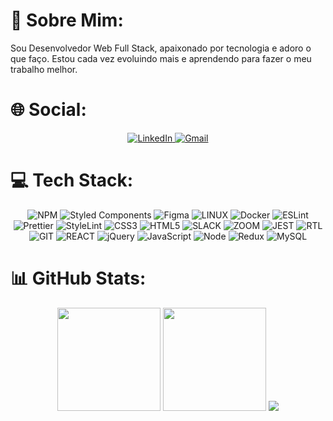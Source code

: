 # 💫 Sobre Mim:

Sou Desenvolvedor Web Full Stack, apaixonado por tecnologia e adoro o que faço. Estou cada vez evoluindo mais e aprendendo para fazer o meu trabalho melhor.

# 🌐 Social:

<div align="center">
  <a href='https://linkedin.com/in/ruanportella'>
  <img src='https://img.shields.io/badge/-LinkedIn-%230077B5?style=for-the-badge&logo=linkedin&logoColor=white' alt='LinkedIn'/>
  </a>
  <a href='mailto:ruanmorales29@gmail.com'>
  <img src='https://img.shields.io/badge/-Gmail-%23333?style=for-the-badge&logo=gmail&logoColor=white' alt='Gmail'/>
  </a>
</div>

# 💻 Tech Stack:

<div align="center">
  <img src='https://img.shields.io/badge/NPM-%23000000.svg?style=for-the-badge&logo=npm&logoColor=white' alt='NPM'>
  <img src='https://img.shields.io/badge/styled--components-DB7093?style=for-the-badge&logo=styled-components&logoColor=white' alt='Styled Components'>
  <img src='https://img.shields.io/badge/figma-%23F24E1E.svg?style=for-the-badge&logo=figma&logoColor=white' alt='Figma'>
  <img src='https://img.shields.io/badge/Linux-FCC624?style=for-the-badge&logo=linux&logoColor=black' alt='LINUX'>
  <img src='https://img.shields.io/badge/docker-%230db7ed.svg?style=for-the-badge&logo=docker&logoColor=white' alt='Docker'>
  <img src='https://img.shields.io/badge/ESLint-4B3263?style=for-the-badge&logo=eslint&logoColor=white' alt='ESLint'>
  <img src='https://img.shields.io/badge/prettier-1A2C34?style=for-the-badge&logo=prettier&logoColor=F7BA3E' alt='Prettier'>
  <img src='https://img.shields.io/badge/stylelint-000?style=for-the-badge&logo=stylelint&logoColor=white' alt='StyleLint'>
  <img src='https://img.shields.io/badge/css3-%231572B6.svg?style=for-the-badge&logo=css3&logoColor=white' alt='CSS3'>
  <img src='https://img.shields.io/badge/html5-%23E34F26.svg?style=for-the-badge&logo=html5&logoColor=white' alt='HTML5'>
  <img src='https://img.shields.io/badge/Slack-4A154B?style=for-the-badge&logo=slack&logoColor=white' alt='SLACK'>
  <img src='https://img.shields.io/badge/Zoom-2D8CFF?style=for-the-badge&logo=zoom&logoColor=white' alt='ZOOM'>
  <img src='https://img.shields.io/badge/Jest-C21325?style=for-the-badge&logo=jest&logoColor=white' alt='JEST'>
  <img src='https://img.shields.io/badge/testing%20library-323330?style=for-the-badge&logo=testing-library&logoColor=red' alt='RTL'>
  <img src='https://img.shields.io/badge/GIT-E44C30?style=for-the-badge&logo=git&logoColor=white' alt='GIT'>
  <img src='https://img.shields.io/badge/React-002160?style=for-the-badge&logo=react&logoColor=61DAFB' alt='REACT'>
  <img src='https://img.shields.io/badge/jQuery-0769AD?style=for-the-badge&logo=jquery&logoColor=white' alt='jQuery'>
  <img src='https://img.shields.io/badge/JavaScript-F7DF1E?style=for-the-badge&logo=javascript&logoColor=black' alt='JavaScript'>
  <img src='https://img.shields.io/badge/Node.js-43853D?style=for-the-badge&logo=node.js&logoColor=white' alt='Node'>
  <img src='https://img.shields.io/badge/Redux-593D88?style=for-the-badge&logo=redux&logoColor=white' alt='Redux'>
  <img src='https://img.shields.io/badge/MySQL-005C84?style=for-the-badge&logo=mysql&logoColor=white' alt='MySQL'>
</div>

# 📊 GitHub Stats:

<div align="center">
    <img height="165em" src="https://github-readme-stats-ruan-portella.vercel.app/api?username=ruan-portella&include_all_commits=true&show_icons=true&theme=dark&count_private=true"/>
  <img height="165em" src="https://github-readme-stats-ruan-portella.vercel.app/api/top-langs/?username=ruan-portella&langs_count=10&count_private=true&theme=dark&layout=compact"/>
  <img src="https://github-readme-streak-stats.herokuapp.com/?user=ruan-portella&theme=dark&date_format=M%20j%5B%2C%20Y%5D">
</div>

